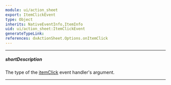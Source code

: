 ```yaml
---
module: ui/action_sheet
export: ItemClickEvent
type: Object
inherits: NativeEventInfo,ItemInfo
uid: ui/action_sheet:ItemClickEvent
generateTypeLink: 
references: dxActionSheet.Options.onItemClick
---
```

---
##### shortDescription
The type of the [itemClick]({basewidgetpath}/Events/#itemClick) event handler's argument.

---
<!-- Description goes here -->